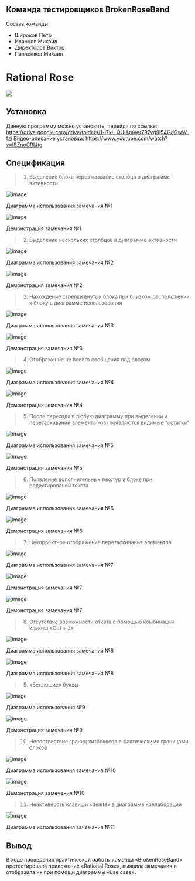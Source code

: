 
## Команда тестировщиков BrokenRoseBand
Состав команды
- Широков Петр
- Иванцов Михаил
- Директоров Виктор
- Панченков Михаил

# Rational Rose

![](https://discoversdkcdn.azureedge.net/runtimecontent/companyfiles/5803/2278/thumbnail.png?v131140816767671932)






## Установка
Данную программу можно установить, перейдя по ссылке: https://drive.google.com/drive/folders/1-l7xL-QUiAmVer797vg9j54GdGwW-fzi
Видео-описание установки:
https://www.youtube.com/watch?v=ISZnoCRIJtg

## Спецификация

> 1) Выделение блока через название столбца в диаграмме активности

![image](https://user-images.githubusercontent.com/57438792/133217263-55c07eb8-3663-49c8-9846-eec52635c5c6.png)

Диаграмма использования замечания №1

![image](https://user-images.githubusercontent.com/57438792/133217444-ddc7e90e-a5fe-40de-9b4c-4cd962ab8d46.png)

Демонстрация замечания №1

> 2) Выделение нескольких столбцов в диаграмме активности

![image](https://user-images.githubusercontent.com/57438792/133217700-8848a0ef-bab3-4cbb-9fd0-07a6fb5e23a4.png)

Диаграмма использования замечания №2

![image](https://user-images.githubusercontent.com/57438792/133217746-882c2ba8-9e33-420e-bae7-1a13f8771af9.png)

Демонстрация замечания №2

> 3) Нахождение стрелки внутри блока при близком расположении к блоку в диаграмме использования

![image](https://user-images.githubusercontent.com/57438792/133217877-2c6a5400-3563-4c7a-bea2-5cc7070b9f91.png)

Диаграмма использования замечания №3

![image](https://user-images.githubusercontent.com/57438792/133217942-eb11ab33-6fd7-40d3-b8d4-bb17c566fcb9.png)

Демонстрация замечания №3

> 4) Отображение не всеего сообщения под блоком

![image](https://user-images.githubusercontent.com/57438792/133218019-56cbc08e-7744-4a68-9e01-d4c6ef05df2f.png)

Диаграмма использования замечания №4

![image](https://user-images.githubusercontent.com/57438792/133218052-f3096d6c-e5d5-403a-8db4-b9ea77bc4619.png)

Демонстрация замечания №4

> 5) После перехода в любую диаграмму при выделении и перетаскивании элемента(-ов) появляются видимые "остатки"

![image](https://user-images.githubusercontent.com/57438792/133218148-6e7dcb38-a7ab-41fa-9637-3b44d02d5cfd.png)

Диаграмма использования замечания №5

![image](https://user-images.githubusercontent.com/57438792/133218164-e0ba54b1-bb98-48e3-abfb-9aaddda21686.png)

Демонстрация замечания №5

> 6) Появление дополнительных текстур в блоке при редактировании текста

![image](https://user-images.githubusercontent.com/57438792/133218265-955c5312-f62a-49f6-96bd-4ea9d19aa401.png)

Диаграмма использования замечания №6

![image](https://user-images.githubusercontent.com/57438792/133218295-71080e27-023b-4126-9dfa-77b0b62f80a6.png)

Демонстрация замечания №6

> 7) Некорректное отображение перетаскивания элементов

![image](https://user-images.githubusercontent.com/57438792/133218432-46d3552f-3c48-4429-b02d-347db2de0160.png)

Диаграмма использования замечания №7

![image](https://user-images.githubusercontent.com/57438792/133218476-1f42484d-87b5-477d-a2bc-8c9aff258a86.png)

Демонстрация замечания №7

![image](https://user-images.githubusercontent.com/57438792/133218509-b66918a9-8b2b-4151-bfa0-41333280b754.png)

Демонстрация замечания №7

> 8) Отсутствие возможности отката с помощью комбинации клавиш «Ctrl + Z»

![image](https://user-images.githubusercontent.com/57438792/133218642-004a14e7-a58b-4d25-b4f9-51ed6915f601.png)

Диаграмма использования замечания №8

![image](https://user-images.githubusercontent.com/57438792/133218697-365a9b0e-723a-48b2-84c0-9aedc3f06f49.png)

Диаграмма использования замечания №8

> 9) «Бегающие» буквы

![image](https://user-images.githubusercontent.com/57438792/133218794-4cd942c6-295c-4fdc-8f6a-c3b63a444041.png)

Диаграмма использования №9

![image](https://user-images.githubusercontent.com/57438792/133218828-b8d86394-fc3f-42b5-81a3-7116617dd19f.png)

Демонстрация замечания №9

> 10) Несоотвествие границ хитбокосов с фактическими границами блоков

![image](https://user-images.githubusercontent.com/57438792/133218926-b22b1178-aadc-4284-a67a-8ff8b27c12f3.png)

Диаграмма использования замечания №10

![image](https://user-images.githubusercontent.com/57438792/133218952-f85836be-e93d-4b51-8efb-e6b0e76b418e.png)

Демонстрация замечения №10

> 11) Неактивность клавиши «delete» в диаграмме коллаборации

![image](https://user-images.githubusercontent.com/57438792/133219782-bdff2fc4-57c7-4a9b-b6d8-f00c1cfcee27.png)

Диаграмма использования зачемания №11

## Вывод

В ходе проведения практической работы команда «BrokenRoseBand» протестировала приложение «Rational Rose», выявила замечания и отобразила их при помощи диаграммы «use case».



